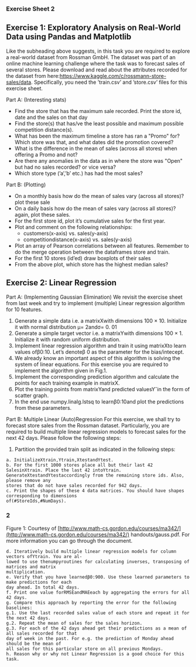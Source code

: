 ### Exercise Sheet 2

## Exercise 1: Exploratory Analysis on Real-World Data using Pandas and Matplotlib  

Like the subheading above suggests, in this task you are required to explore a real-world dataset from
Rossman GmbH. The dataset was part of an online machine learning challenge where the task was to
forecast sales of several stores. Please download and read about the attributes recorded for the dataset from
here:https://www.kaggle.com/c/rossmann-store-sales/data. Specifically, you need
the ’train.csv’ and ’store.csv’ files for this exercise sheet.

Part A: (Interesting stats)

- Find the store that has the maximum sale recorded. Print the store id, date and the sales on that day
- Find the store(s) that has/ve the least possible and maximum possible competition distance(s).
- What has been the maximum timeline a store has ran a "Promo" for? Which store was that, and what
    dates did the promotion covered?
- What is the difference in the mean of sales (across all stores) when offering a Promo and not?
- Are there any anomalies in the data as in where the store was "Open" but had no sales recorded? or
    vice versa?
- Which store type (’a’,’b’ etc.) has had the most sales?


Part B: (Plotting)

- On a monthly basis how do the mean of sales vary (across all stores)? plot these sale
- On a daily basis how do the mean of sales vary (across all stores)? again, plot these sales.
- For the first store id, plot it’s cumulative sales for the first year.
- Plot and comment on the following relationships:
    - customers(x-axis) vs. sales(y-axis)
    - competitiondistance(x-axis) vs. sales(y-axis)
- Plot an array of Pearson correlations between all features. Remember to do the merge operation
    between the dataframes store and train.
- For the first 10 stores (id’ed) draw boxplots of their sales
- From the above plot, which store has the highest median sales?

## Exercise 2: Linear Regression 

Part A: (Implementing Gaussian Elimination) We revisit the exercise sheet from last week and try to
implement (multiple) Linear regression algorithm for 10 features.

1. Generate a simple data i.e. a matrixXwith dimensions 100 × 10. Initialize it with normal distribution
    μ= 2andσ= 0. 01
2. Generate a simple target vector i.e. a matrixYwith dimensions 100 × 1. Initialize it with random
    uniform distribution.
3. Implement linear regression algorithm and train it using matrixXto learn values ofβ0:10. Let’s
    denoteβ 0 as the parameter for the bias/intecept.
4. We already know an important aspect of this algorithm is solving the system of linear equations. For
    this exercise you are required to implement the algorithm given in Fig.1.
5. Implement the corresponding prediction algorithm and calculate the points for each training example
    in matrixX.
6. Plot the training points from matrixYand predicted valuesYˆin the form of scatter graph.
7. In the end use numpy.linalg.lstsq to learnβ0:10and plot the predictions from these parameters.

Part B: Multiple Linear (Auto)Regression For this exercise, we shall try to forecast store sales from
the Rossman dataset. Particularly, you are required to build multiple linear regression models to forecast
sales for the next 42 days. Please follow the following steps:

1. Partition the provided train split as indicated in the following steps:

```
a. InitializeXtrain,Ytrain,XtestandYtest.
b. For the first 1000 stores place all but their last 42 SalesinXtrain. Place the last 42 intoYtrain.
GenerateXtestandYtestaccordingly from the remaining store ids. Also, please remove any
stores that do not have sales recorded for 942 days.
c. Print the shapes of these 4 data matrices. You should have shapes corresponding to dimensions
of(#StoreIds,#NumDays).
```
### 2


Figure 1: Courtesy of [http://www.math-cs.gordon.edu/courses/ma342/](http://www.math-cs.gordon.edu/courses/ma342/)
handouts/gauss.pdf. For more information you can go through the
document.

```
d. Iteratively build multiple linear regression models for column vectors ofYtrain. You are al-
lowed to use thenumpyroutines for calculating inverses, transposing of matrices and matrix
multiplication.
e. Verify that you have learnedβ0:900. Use these learned parameters to make predictions for each
day ahead. In total 42 days.
f. Print one value forRMSEandMAEeach by aggregating the errors for all 42 days.
g. Compare this approach by reporting the error for the following baselines:
g.1. Use the last recorded sales value of each store and repeat it for the next 42 days.
g.2. Repeat the mean of sales for the sales horizon.
g.3. For each of the 42 days ahead get their predictions as a mean of all sales recorded for that
day of week in the past. For e.g. the prediction of Monday ahead should be the mean of
all sales for this particular store on all previous Mondays.
h. Reason why or why not Linear Regression is a good choice for this task.
```


